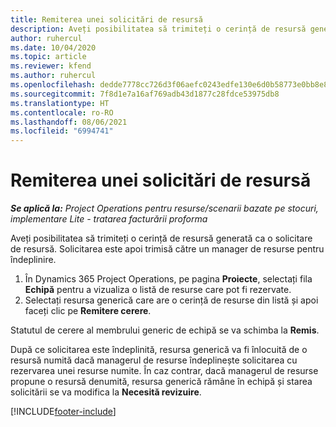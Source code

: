 ```yaml
---
title: Remiterea unei solicitări de resursă
description: Aveți posibilitatea să trimiteți o cerință de resursă generată ca o solicitare de resursă. Solicitarea este apoi trimisă către un manager de resurse pentru îndeplinire.
author: ruhercul
ms.date: 10/04/2020
ms.topic: article
ms.reviewer: kfend
ms.author: ruhercul
ms.openlocfilehash: dedde7778cc726d3f06aefc0243edfe130e6d0b58773e0bb8e87cfcb13f1cc79
ms.sourcegitcommit: 7f8d1e7a16af769adb43d1877c28fdce53975db8
ms.translationtype: HT
ms.contentlocale: ro-RO
ms.lasthandoff: 08/06/2021
ms.locfileid: "6994741"
---
```

# <a name="submit-a-resource-request"></a>Remiterea unei solicitări de resursă

_**Se aplică la:** Project Operations pentru resurse/scenarii bazate pe stocuri, implementare Lite - tratarea facturării proforma_

Aveți posibilitatea să trimiteți o cerință de resursă generată ca o solicitare de resursă. Solicitarea este apoi trimisă către un manager de resurse pentru îndeplinire.

1. În Dynamics 365 Project Operations, pe pagina **Proiecte**, selectați fila **Echipă** pentru a vizualiza o listă de resurse care pot fi rezervate. 
2. Selectați resursa generică care are o cerință de resurse din listă și apoi faceți clic pe **Remitere cerere**.

Statutul de cerere al membrului generic de echipă se va schimba la **Remis**.

După ce solicitarea este îndeplinită, resursa generică va fi înlocuită de o resursă numită dacă managerul de resurse îndeplinește solicitarea cu rezervarea unei resurse numite. În caz contrar, dacă managerul de resurse propune o resursă denumită, resursa generică rămâne în echipă și starea solicitării se va modifica la **Necesită revizuire**.


[!INCLUDE[footer-include](../includes/footer-banner.md)]